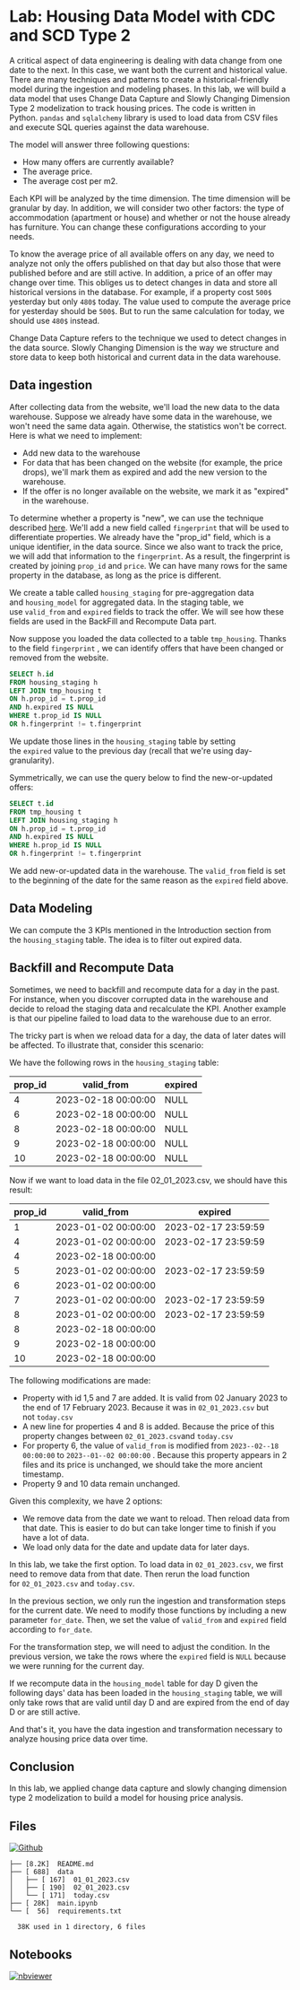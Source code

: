 # Lab: Housing Data Model with CDC and SCD Type 2

A critical aspect of data engineering is dealing with data change from one date to the next. In this case, we want both the current and historical value. There are many techniques and patterns to create a historical-friendly model during the ingestion and modeling phases. In this lab, we will build a data model that uses Change Data Capture and Slowly Changing Dimension Type 2 modelization to track housing prices. The code is written in Python. `pandas` and `sqlalchemy` library is used to load data from CSV files and execute SQL queries against the data warehouse.

The model will answer three following questions:

- How many offers are currently available?
- The average price.
- The average cost per m2.

Each KPI will be analyzed by the time dimension. The time dimension will be granular by day. In addition, we will consider two other factors: the type of accommodation (apartment or house) and whether or not the house already has furniture. You can change these configurations according to your needs.

To know the average price of all available offers on any day, we need to analyze not only the offers published on that day but also those that were published before and are still active. In addition, a price of an offer may change over time. This obliges us to detect changes in data and store all historical versions in the database. For example, if a property cost `500$` yesterday but only `480$` today. The value used to compute the average price for yesterday should be `500$`. But to run the same calculation for today, we should use `480$` instead.

Change Data Capture refers to the technique we used to detect changes in the data source. Slowly Changing Dimension is the way we structure and store data to keep both historical and current data in the data warehouse.

## Data ingestion

After collecting data from the website, we'll load the new data to the data warehouse. Suppose we already have some data in the warehouse, we won't need the same data again. Otherwise, the statistics won't be correct. Here is what we need to implement:

- Add new data to the warehouse
- For data that has been changed on the website (for example, the price drops), we'll mark them as expired and add the new version to the warehouse.
- If the offer is no longer available on the website, we mark it as "expired" in the warehouse.

To determine whether a property is "new", we can use the technique described [here](https://www.sspaeti.com/blog/data-engineering-project-in-twenty-minutes). We'll add a new field called `fingerprint` that will be used to differentiate properties. We already have the "prop_id" field, which is a unique identifier, in the data source. Since we also want to track the price, we will add that information to the `fingerprint`. As a result, the fingerprint is created by joining `prop_id` and `price`. We can have many rows for the same property in the database, as long as the price is different.

We create a table called `housing_staging` for pre-aggregation data and `housing_model` for aggregated data. In the staging table, we use `valid_from` and `expired` fields to track the offer. We will see how these fields are used in the BackFill and Recompute Data part.

Now suppose you loaded the data collected to a table `tmp_housing`. Thanks to the field `fingerprint` , we can identify offers that have been changed or removed from the website.

```sql
SELECT h.id
FROM housing_staging h
LEFT JOIN tmp_housing t
ON h.prop_id = t.prop_id
AND h.expired IS NULL
WHERE t.prop_id IS NULL
OR h.fingerprint != t.fingerprint
```

We update those lines in the `housing_staging` table by setting the `expired` value to the previous day (recall that we're using day-granularity).

Symmetrically, we can use the query below to find the new-or-updated offers:

```sql
SELECT t.id
FROM tmp_housing t
LEFT JOIN housing_staging h
ON h.prop_id = t.prop_id
AND h.expired IS NULL
WHERE h.prop_id IS NULL
OR h.fingerprint != t.fingerprint
```

We add new-or-updated data in the warehouse. The `valid_from` field is set to the beginning of the date for the same reason as the `expired` field above.

## Data Modeling

We can compute the 3 KPIs mentioned in the Introduction section from the `housing_staging` table. The idea is to filter out expired data.

## Backfill and Recompute Data

Sometimes, we need to backfill and recompute data for a day in the past. For instance, when you discover corrupted data in the warehouse and decide to reload the staging data and recalculate the KPI. Another example is that our pipeline failed to load data to the warehouse due to an error.

The tricky part is when we reload data for a day, the data of later dates will be affected. To illustrate that, consider this scenario:

We have the following rows in the `housing_staging` table:

| prop_id | valid_from          | expired |
|---------|---------------------|---------|
| 4       | 2023-02-18 00:00:00 | NULL    |
| 6       | 2023-02-18 00:00:00 | NULL    |
| 8       | 2023-02-18 00:00:00 | NULL    |
| 9       | 2023-02-18 00:00:00 | NULL    |
| 10      | 2023-02-18 00:00:00 | NULL    |

Now if we want to load data in the file 02_01_2023.csv, we should have this result:

| prop_id | valid_from          | expired             |
|---------|---------------------|---------------------|
|       1 | 2023-01-02 00:00:00 | 2023-02-17 23:59:59 |
|       4 | 2023-01-02 00:00:00 | 2023-02-17 23:59:59 |
|       4 | 2023-02-18 00:00:00 |                     |
|       5 | 2023-01-02 00:00:00 | 2023-02-17 23:59:59 |
|       6 | 2023-01-02 00:00:00 |                     |
|       7 | 2023-01-02 00:00:00 | 2023-02-17 23:59:59 |
|       8 | 2023-01-02 00:00:00 | 2023-02-17 23:59:59 |
|       8 | 2023-02-18 00:00:00 |                     |
|       9 | 2023-02-18 00:00:00 |                     |
|      10 | 2023-02-18 00:00:00 |                     |

The following modifications are made:

- Property with id 1,5 and 7 are added. It is valid from 02 January 2023 to the end of 17 February 2023. Because it was in `02_01_2023.csv` but not `today.csv`
- A new line for properties 4 and 8 is added. Because the price of this property changes between `02_01_2023.csv`and `today.csv`
- For property 6, the value of `valid_from` is modified from `2023--02--18 00:00:00` to `2023--01--02 00:00:00` . Because this property appears in 2 files and its price is unchanged, we should take the more ancient timestamp.
- Property 9 and 10 data remain unchanged.

Given this complexity, we have 2 options:

- We remove data from the date we want to reload. Then reload data from that date. This is easier to do but can take longer time to finish if you have a lot of data.
- We load only data for the date and update data for later days.

In this lab, we take the first option. To load data in `02_01_2023.csv`, we first need to remove data from that date. Then rerun the load function for `02_01_2023.csv` and `today.csv`.

In the previous section, we only run the ingestion and transformation steps for the current date. We need to modify those functions by including a new parameter `for_date`. Then, we set the value of `valid_from` and `expired` field according to `for_date`.

For the transformation step, we will need to adjust the condition. In the previous version, we take the rows where the `expired` field is `NULL` because we were running for the current day.

If we recompute data in the `housing_model` table for day D given the following days' data has been loaded in the `housing_staging` table, we will only take rows that are valid until day D and are expired from the end of day D or are still active.

And that's it, you have the data ingestion and transformation necessary to analyze housing price data over time.

## Conclusion

In this lab, we applied change data capture and slowly changing dimension type 2 modelization to build a model for housing price analysis.

## Files

[![Github](https://img.shields.io/badge/GitHub-100000?style=for-the-badge&logo=github&logoColor=white)](https://github.com/sparsh-ai/recohut/tree/main/docs/04-data-modeling/lab-postgres-housing-cdc-scd)

```
├── [8.2K]  README.md
├── [ 688]  data
│   ├── [ 167]  01_01_2023.csv
│   ├── [ 190]  02_01_2023.csv
│   └── [ 171]  today.csv
├── [ 28K]  main.ipynb
└── [  56]  requirements.txt

  38K used in 1 directory, 6 files
```

## Notebooks

[![nbviewer](https://img.shields.io/badge/jupyter-notebook-informational?logo=jupyter)](https://nbviewer.org/github/sparsh-ai/recohut/blob/main/docs/04-data-modeling/lab-postgres-housing-cdc-scd)